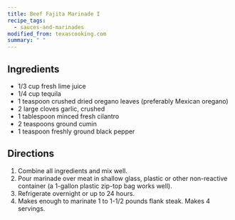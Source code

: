 ```yaml
---
title: Beef Fajita Marinade I
recipe_tags:
  - sauces-and-marinades
modified_from: texascooking.com
summary: " "
---
```

## Ingredients

-   1/3 cup fresh lime juice
-   1/4 cup tequila
-   1 teaspoon crushed dried oregano leaves (preferably Mexican oregano)
-   2 large cloves garlic, crushed
-   1 tablespoon minced fresh cilantro
-   2 teaspoons ground cumin
-   1 teaspoon freshly ground black pepper

## Directions

1.  Combine all ingredients and mix well.
2.  Pour marinade over meat in shallow glass, plastic or other non-reactive container (a 1-gallon plastic zip-top bag works well).
3.  Refrigerate overnight or up to 24 hours.
4.  Makes enough to marinate 1 to 1-1/2 pounds flank steak. Makes 4 servings.
